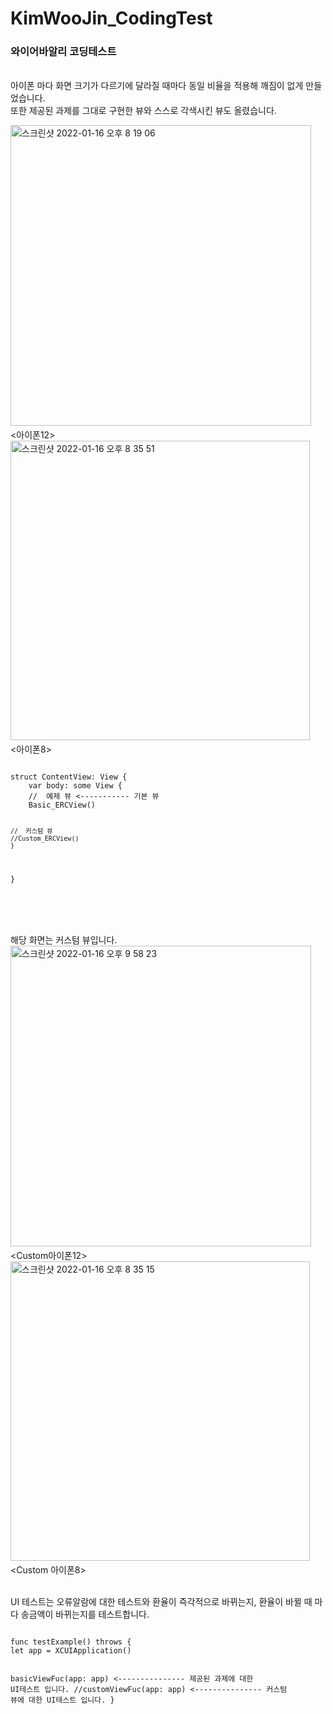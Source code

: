 # KimWooJin_CodingTest

### 와이어바알리 코딩테스트

<br> 아이폰 마다 화면 크기가 다르기에 달라질 때마다 동일 비율을 적용해 깨짐이 없게 만들었습니다.<br>또한 제공된 과제를 그대로 구현한 뷰와 스스로 각색시킨 뷰도 올렸습니다. 

<img width="481" alt="스크린샷 2022-01-16 오후 8 19 06" src="https://user-images.githubusercontent.com/82685270/149660973-6c75fe99-86ea-48e7-b91e-1aa04d7a0ce4.png">
　　　　　　　　　　　　　　<아이폰12>
<img width="479" alt="스크린샷 2022-01-16 오후 8 35 51" src="https://user-images.githubusercontent.com/82685270/149660987-ea7cdc98-e910-4382-b726-a1602aa1e327.png">
　　　　　　　　　　　　　　<아이폰8><br>
<pre>
<code>
struct ContentView: View {
    var body: some View {
	//	예제 뷰 <----------- 기본 뷰
	Basic_ERCView()

	//	커스텀 뷰
	//Custom_ERCView()
    }
}
</code>
</pre>
<br><br><br>
해당 화면는 커스텀 뷰입니다.
<img width="481" alt="스크린샷 2022-01-16 오후 9 58 23" src="https://user-images.githubusercontent.com/82685270/149667353-293c1de9-4b8f-4037-99ff-7c67e9dcada3.png">
　　　　　　　　　　　　　　<Custom아이폰12>
<img width="479" alt="스크린샷 2022-01-16 오후 8 35 15" src="https://user-images.githubusercontent.com/82685270/149667360-4e0d0d3d-56e8-4356-8256-7fe7536e80f1.png">
　　　　　　　　　　　　　　<Custom 아이폰8><br>

<br>
UI 테스트는 오류알람에 대한 테스트와 환율이 즉각적으로 바뀌는지, 환율이 바뀔 때 마다 송금액이 바뀌는지를 테스트합니다.
<pre>
<code>
func testExample() throws {
let app = XCUIApplication()

basicViewFuc(app: app) <--------------- 제공된 과제에 대한 UI테스트 입니다. 
//customViewFuc(app: app) <--------------- 커스텀 뷰에 대한 UI테스트 입니다. 
}
</code>
</pre>
